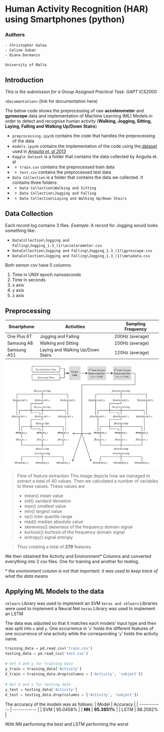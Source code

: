 
# Human Activity Recognition (HAR) using  Smartphones (python)
### Authors
    - Christopher Galea
    - Celine Suban
    - Diana Darmanin
                                                                                                        University of Malta

## Introduction

*This is the submission for a Group Assigned Practical Task. GAPT ICS2000* 

`<Documentation>` (link for documentation here)

The below code shows the preprocessing of raw **accelerometer** and **gyroscope** data and implementation of Machine Learning (ML) Models in order to detect and recognise human activity (**Walking, Jogging, Sitting, Laying, Falling and Walking Up/Down Stairs**)

- `preprocessing.ipynb` contains the code that handles the preprocessing of the data
- `models.ipynb` contains the implementation of the code using the[ dataset](https://www.kaggle.com/uciml/human-activity-recognition-with-smartphones " dataset") used in [*Anguita et. al 2013*](https://www.elen.ucl.ac.be/Proceedings/esann/esannpdf/es2013-84.pdf "*Anguita et. al 2013*")
- `Kaggle Dataset` is a folder that contains the data collected by Anguita et. al
- - `train.csv` contains the preprocessed train data
- - `test.csv` contains the preprocessed test data
- `Data Collection` is a folder that contains the data we collected. It contains three folders:
 - - `Data Collection\Walking and Sitting`
 - -  `Data Collection\Jogging and Falling`
 - - `Data Collection\Laying and Walking Up/Down Stairs`

## Data Collection
Each record log contains 3 files.
*Example*: A record for Jogging would looks something like:
 - `DataCollection\Jogging and Falling\Jogging_1.3_(1)\accelerometer.csv`
 - `DataCollection\Jogging and Falling\Jogging_1.3_(1)\gyroscope.csv`
 - `DataCollection\Jogging and Falling\Jogging_1.3_(1)\metadata.csv`

Both sensor csv have 5 columns: 
1. Time in UNIX epoch nanoseconds
2. Time in seconds
3. x axis
4. y axis
5. z axis

## Preprocessing
|  Smartphone |  Activities | Sampling Frequency  |
| ------------ | ------------ | ------------ |
| One Plus 6T  | Jogging and Falling  | 200Hz (average)  |
|  Samsung A8 | Walking and Sitting  | 100Hz (average)  |
|  Samsung A51 | Laying and Walking Up/Down Stairs  | 120Hz (average)  |

![](Process.png)

> Flow of feature extraction
> This image depicts how we managed to extract a total of 40 values. Then we calculated a number of variables to these values. These values are
> - mean()        mean value
> - std()         sandard deviation
> - max()         smallest value
> - min()         largest value
> - iqr()         inter quartile range
> - mad()         median absolute value
> - skewness()    skewness of the frequency domain signal
> - kurtosis()    kurtosis of the frequency domain signal
> - entropy()     signal entropy

> Thus creating a total of **279** features

We then obtained the Activity and Environment* Columns and converted everything into 2 csv files. 
One for training and another for testing.

\* *the environment column is not that important. it was used to keep track of what the data means*


## Applying ML Models to the data
`sklearn` Library was used to implement an SVM 
`keras and sklearn` Libraries were used to implement a Neural Net
`keras` Library was used to implement an LSTM

The data was adjusted so that it matches each models’ input type and then was split into `x` and `y`. 
One occurrence in ‘`x`’ holds the different features of one occurrence of one activity while the corresponding ‘`y`’ holds the activity name.


```python
training_data = pd.read_csv('train.csv')
testing_data = pd.read_csv('test.csv')

# Get X and y for training data
y_train = training_data['Activity']
X_train = training_data.drop(columns = ['Activity', 'subject'])

# Get X and y for testing data
y_test = testing_data['Activity']
X_test = testing_data.drop(columns = ['Activity', 'subject'])
```

The accuracy of the models was as follows:
| Model  | Accuracy  |
| ------------ | ------------ |
|  SVM |  95.0458% |
|  **NN** |  **95.3851%** |
|  LSTM |  88.2592% |

With NN performing the best and LSTM performing the worst
